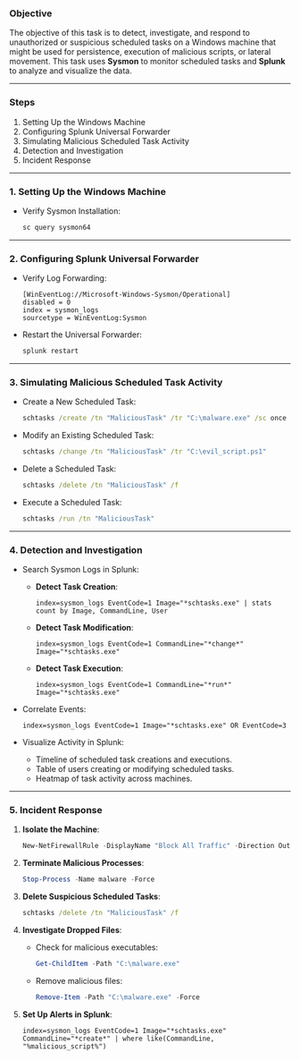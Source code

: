 ### **Objective**

The objective of this task is to detect, investigate, and respond to unauthorized or suspicious scheduled tasks on a Windows machine that might be used for persistence, execution of malicious scripts, or lateral movement. This task uses **Sysmon** to monitor scheduled tasks and **Splunk** to analyze and visualize the data.

---

### **Steps**
1. Setting Up the Windows Machine
2. Configuring Splunk Universal Forwarder
3. Simulating Malicious Scheduled Task Activity
4. Detection and Investigation
5. Incident Response

---

### **1. Setting Up the Windows Machine**

- Verify Sysmon Installation:
    ```cmd
    sc query sysmon64
    ```

---

### **2. Configuring Splunk Universal Forwarder**

- Verify Log Forwarding:
    ```plaintext
    [WinEventLog://Microsoft-Windows-Sysmon/Operational]
    disabled = 0
    index = sysmon_logs
    sourcetype = WinEventLog:Sysmon
    ```

- Restart the Universal Forwarder:
    ```cmd
    splunk restart
    ```

---

### **3. Simulating Malicious Scheduled Task Activity**

- Create a New Scheduled Task:
    ```cmd
    schtasks /create /tn "MaliciousTask" /tr "C:\malware.exe" /sc once /st 12:00
    ```

- Modify an Existing Scheduled Task:
    ```cmd
    schtasks /change /tn "MaliciousTask" /tr "C:\evil_script.ps1"
    ```

- Delete a Scheduled Task:
    ```cmd
    schtasks /delete /tn "MaliciousTask" /f
    ```

- Execute a Scheduled Task:
    ```cmd
    schtasks /run /tn "MaliciousTask"
    ```

---

### **4. Detection and Investigation**

- Search Sysmon Logs in Splunk:

    - **Detect Task Creation**:
        ```spl
        index=sysmon_logs EventCode=1 Image="*schtasks.exe" | stats count by Image, CommandLine, User
        ```

    - **Detect Task Modification**:
        ```spl
        index=sysmon_logs EventCode=1 CommandLine="*change*" Image="*schtasks.exe"
        ```

    - **Detect Task Execution**:
        ```spl
        index=sysmon_logs EventCode=1 CommandLine="*run*" Image="*schtasks.exe"
        ```

- Correlate Events:
    ```spl
    index=sysmon_logs EventCode=1 Image="*schtasks.exe" OR EventCode=3
    ```

- Visualize Activity in Splunk:
    - Timeline of scheduled task creations and executions.
    - Table of users creating or modifying scheduled tasks.
    - Heatmap of task activity across machines.

---

### **5. Incident Response**

1. **Isolate the Machine**:
    ```powershell
    New-NetFirewallRule -DisplayName "Block All Traffic" -Direction Outbound -Action Block
    ```

2. **Terminate Malicious Processes**:
    ```powershell
    Stop-Process -Name malware -Force
    ```

3. **Delete Suspicious Scheduled Tasks**:
    ```cmd
    schtasks /delete /tn "MaliciousTask" /f
    ```

4. **Investigate Dropped Files**:
    - Check for malicious executables:
        ```powershell
        Get-ChildItem -Path "C:\malware.exe"
        ```

    - Remove malicious files:
        ```powershell
        Remove-Item -Path "C:\malware.exe" -Force
        ```

5. **Set Up Alerts in Splunk**:
    ```spl
    index=sysmon_logs EventCode=1 Image="*schtasks.exe" CommandLine="*create*" | where like(CommandLine, "%malicious_script%")
    ```
